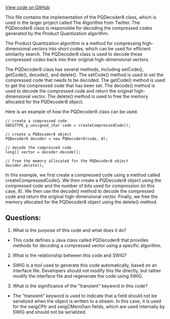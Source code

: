 [View code on GitHub](https://github.com/misbahsy/the-algorithm/ann/src/main/java/com/twitter/ann/faiss/swig/PQDecoder8.java)

This file contains the implementation of the PQDecoder8 class, which is used in the larger project called The Algorithm from Twitter. The PQDecoder8 class is responsible for decoding the compressed codes generated by the Product Quantization algorithm. 

The Product Quantization algorithm is a method for compressing high-dimensional vectors into short codes, which can be used for efficient similarity search. The PQDecoder8 class is used to decode these compressed codes back into their original high-dimensional vectors. 

The PQDecoder8 class has several methods, including setCode(), getCode(), decode(), and delete(). The setCode() method is used to set the compressed code that needs to be decoded. The getCode() method is used to get the compressed code that has been set. The decode() method is used to decode the compressed code and return the original high-dimensional vector. The delete() method is used to free the memory allocated for the PQDecoder8 object.

Here is an example of how the PQDecoder8 class can be used:

```
// create a compressed code
SWIGTYPE_p_unsigned_char code = createCompressedCode();

// create a PQDecoder8 object
PQDecoder8 decoder = new PQDecoder8(code, 8);

// decode the compressed code
long[] vector = decoder.decode();

// free the memory allocated for the PQDecoder8 object
decoder.delete();
```

In this example, we first create a compressed code using a method called createCompressedCode(). We then create a PQDecoder8 object using the compressed code and the number of bits used for compression (in this case, 8). We then use the decode() method to decode the compressed code and return the original high-dimensional vector. Finally, we free the memory allocated for the PQDecoder8 object using the delete() method.
## Questions: 
 1. What is the purpose of this code and what does it do?
- This code defines a Java class called PQDecoder8 that provides methods for decoding a compressed vector using a specific algorithm.

2. What is the relationship between this code and SWIG?
- SWIG is a tool used to generate this code automatically, based on an interface file. Developers should not modify this file directly, but rather modify the interface file and regenerate the code using SWIG.

3. What is the significance of the "transient" keyword in this code?
- The "transient" keyword is used to indicate that a field should not be serialized when the object is written to a stream. In this case, it is used for the swigCPtr and swigCMemOwn fields, which are used internally by SWIG and should not be serialized.